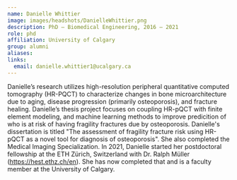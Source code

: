 ```yaml
---
name: Danielle Whittier
image: images/headshots/DanielleWhittier.png
description: PhD – Biomedical Engineering, 2016 – 2021
role: phd
affiliation: University of Calgary
group: alumni
aliases: 
links:
  email: danielle.whittier1@ucalgary.ca
---
```


Danielle’s research utilizes high-resolution peripheral quantitative computed tomography (HR-PQCT) to 
characterize changes in bone microarchitecture due to aging, disease progression (primarily osteoporosis), 
and fracture healing. Danielle’s thesis project focuses on coupling HR-pQCT with finite element modeling, 
and machine learning methods to improve predicition of who is at risk of having fragility fractures due by osteoporosis.
Danielle's dissertation is titled "The assessment of fragility fracture risk using HR-pQCT as a novel tool for diagnosis of osteoporosis". She
also completed the Medical Imaging Specialization.
In 2021, Danielle started her postdoctoral fellowship at the ETH Zürich, Switzerland with Dr. Ralph Müller (https://hest.ethz.ch/en).
She has now completed that and is a faculty member at the University of Calgary.